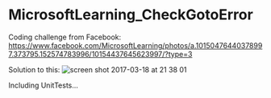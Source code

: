 # MicrosoftLearning_CheckGotoError
Coding challenge from Facebook: https://www.facebook.com/MicrosoftLearning/photos/a.10150476440378997.373795.152574783996/10154437645623997/?type=3

Solution to this:
![screen shot 2017-03-18 at 21 38 01](https://cloud.githubusercontent.com/assets/10122382/24075860/db7c3168-0c23-11e7-8ef8-357d245d8e2c.png)

Including UnitTests...
